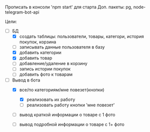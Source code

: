 Прописать в консоли 'npm start' для старта 
Доп. пакеты:
pg, node-telegram-bot-api

Цели:
- [ ] БД
  - [x] создать таблицы: пользователи, товары, категори, история покупок, корзина
  - [ ] записывать данные пользователя в базу
  - [x] добавить категории
  - [x] добавить товар
  - [ ] добавление/удаление в корзину
  - [ ] запись истории покупок
  - [ ] добавить фото к товарам
- [ ] Вывод в бота
  - [x] все/по категориям/мне повезет(кнопки)
    - [x] реализовать их работу
    - [ ] реализовать работу кнопки 'мне повезет'
  - [ ] вывод краткой информации о товаре с 1 фото
  - [ ] вывод подробной информации о товаре с 1+ фото

 
